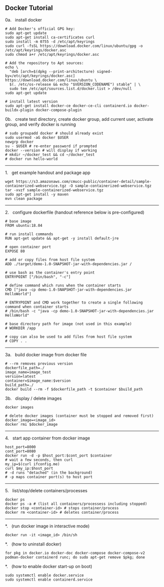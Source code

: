 ## Docker Tutorial


0a.   install docker
```
# Add Docker's official GPG key:
sudo apt-get update
sudo apt-get install ca-certificates curl
sudo install -m 0755 -d /etc/apt/keyrings
sudo curl -fsSL https://download.docker.com/linux/ubuntu/gpg -o /etc/apt/keyrings/docker.asc
sudo chmod a+r /etc/apt/keyrings/docker.asc

# Add the repository to Apt sources:
echo \
  "deb [arch=$(dpkg --print-architecture) signed-by=/etc/apt/keyrings/docker.asc] https://download.docker.com/linux/ubuntu \
  $(. /etc/os-release && echo "$VERSION_CODENAME") stable" | \
  sudo tee /etc/apt/sources.list.d/docker.list > /dev/null
sudo apt-get update

# install latest version
sudo apt-get install docker-ce docker-ce-cli containerd.io docker-buildx-plugin docker-compose-plugin
```

0b.   create test directory, create docker group, add current user, activate group, and verify docker is running
```
# sudo groupadd docker # should already exist
sudo usermod -aG docker $USER
newgrp docker
su - $USER # re-enter password if prompted
docker --version # will display if working
# mkdir ~/docker_test && cd ~/docker_test
# docker run hello-world
```

---

1.   get example handout and package app
```
wget https://s3.amazonaws.com/cmucc-public/container-detail/sample-containerized-webservice.tgz -O sample-containerized-webservice.tgz
tar -xvzf sample-containerized-webservice.tgz
sudo apt-get install -y maven
mvn clean package
```

---

2.   configure dockerfile (handout reference below is pre-configured)
```
# base image
FROM ubuntu:18.04

# run install commands
RUN apt-get update && apt-get -y install default-jre

# open container port
EXPOSE 80

# add or copy files from host file system
ADD ./target/demo-1.0-SNAPSHOT-jar-with-dependencies.jar /

# use bash as the container's entry point
ENTRYPOINT ["/bin/bash", "-c"]

# define command which runs when the container starts
CMD ["java -cp demo-1.0-SNAPSHOT-jar-with-dependencies.jar HelloWorld"]

# ENTRYPOINT and CMD work together to create a single following command when container starts
# /bin/bash -c "java -cp demo-1.0-SNAPSHOT-jar-with-dependencies.jar HelloWorld"

# base directory path for image (not used in this example)
# WORKDIR /app

# copy can also be used to add files from host file system
# COPY . .
```

---

3a.   build docker image from docker file
```
# --rm removes previous version
dockerfile_path=./
image_name=image_test
version=latest
container=$image_name:$version
build_path=./
docker build --rm -f $dockerfile_path -t $container $build_path
```

3b.   display / delete images
```
docker images

# delete docker images (container must be stopped and removed first)
docker_image=<image_id>
docker rmi $docker_image
```

---

4.   start app container from docker image
```
host_port=8000
cont_port=8080
docker run -d -p $host_port:$cont_port $container
# wait a few seconds, then curl
my_ip=$(curl ifconfig.me)
curl $my_ip:$host_port
# -d runs "detached" (in the background)
# -p maps container port(s) to host port
```

---

5.   list/stop/delete containers/processes
```
docker ps
docker ps -a # (list all containers/processess including stopped)
docker stop <container-id> # stops container/process
docker rm <container-id> # deletes container/process
```

---

*.   (run docker image in interactive mode)
```
docker run -it <image_id> /bin/sh
```

*.   (how to uninstall docker)
```
for pkg in docker.io docker-doc docker-compose docker-compose-v2 podman-docker containerd runc; do sudo apt-get remove $pkg; done
```

*.   (how to enable docker start-up on boot)
```
sudo systemctl enable docker.service
sudo systemctl enable containerd.service
```
